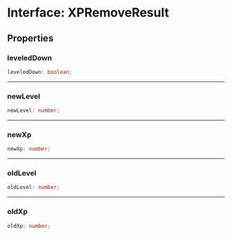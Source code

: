 # Interface: XPRemoveResult

## Properties

### leveledDown

```ts
leveledDown: boolean;
```

***

### newLevel

```ts
newLevel: number;
```

***

### newXp

```ts
newXp: number;
```

***

### oldLevel

```ts
oldLevel: number;
```

***

### oldXp

```ts
oldXp: number;
```
